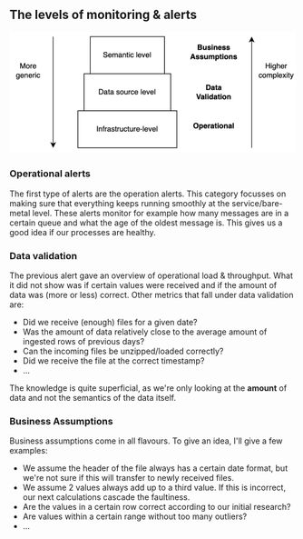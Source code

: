 
## The levels of monitoring & alerts

![Pasted image 20231014191613](../../_Attachments/Pasted%20image%2020231014191613.png)

### Operational alerts

The first type of alerts are the operation alerts. This category focusses on making sure that everything keeps running smoothly at the service/bare-metal level. These alerts monitor for example how many messages are in a certain queue and what the age of the oldest message is. This gives us a good idea if our processes are healthy.

### Data validation

The previous alert gave an overview of operational load & throughput. What it did not show was if certain values were received and if the amount of data was (more or less) correct. Other metrics that fall under data validation are:

- Did we receive (enough) files for a given date?
- Was the amount of data relatively close to the average amount of ingested rows of previous days?
- Can the incoming files be unzipped/loaded correctly?
- Did we receive the file at the correct timestamp?
- ...

The knowledge is quite superficial, as we're only looking at the **amount** of data and not the semantics of the data itself.

### Business Assumptions

Business assumptions come in all flavours. To give an idea, I'll give a few examples:

- We assume the header of the file always has a certain date format, but we're not sure if this will transfer to newly received files.
- We assume 2 values always add up to a third value. If this is incorrect, our next calculations cascade the faultiness.
- Are the values in a certain row correct according to our initial research?
- Are values within a certain range without too many outliers?
- ...

